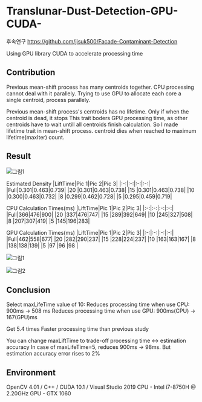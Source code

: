 # Translunar-Dust-Detection-GPU-CUDA-
후속연구 https://github.com/jisuk500/Facade-Contaminant-Detection

Using GPU library CUDA to accelerate processing time

## Contribution
Previous mean-shift process has many centroids together.
CPU processing cannot deal with it parallely.
Trying to use GPU to allocate each core a single centroid, process parallely.

Previous mean-shift process's centroids has no lifetime. Only if when the centroid is dead, it stops
This trait boders GPU processing time, as other centroids have to wait untill all centroids finish calculation.
So I made lifetime trait in mean-shift process. centroid dies when reached to maximum lifetime(maxIter) count.

## Result

![그림1](https://user-images.githubusercontent.com/62084431/103011839-f2b35680-457d-11eb-9e39-0d9bff6c4094.png)

Estimated Density
|LiftTime|Pic 1|Pic 2|Pic 3|
|:-:|:-:|:-:|:-:|
|Full|0.301|0.463|0.739|
|20  |0.301|0.463|0.738|
|15  |0.301|0.463|0.738|
|10  |0.300|0.463|0.732|
|8   |0.299|0.462|0.728|
|5   |0.295|0.459|0.719|


CPU Calculation Times(ms)
|LiftTime|Pic 1|Pic 2|Pic 3|
|:-:|:-:|:-:|:-:|
|Full|366|476|900|
|20  |337|476|747|
|15  |289|392|649|
|10  |245|327|508|
|8   |207|307|419|
|5   |145|196|283|

GPU Calculation Times(ms)
|LiftTime|Pic 1|Pic 2|Pic 3|
|:-:|:-:|:-:|:-:|
|Full|462|558|677|
|20  |282|290|237|
|15  |228|224|237|
|10  |163|163|167|
|8   |138|138|139|
|5   |97 |96 |98 |

![그림1](https://user-images.githubusercontent.com/62084431/103119057-044b4a00-46b5-11eb-96be-6d9b4bd88e7c.png)

![그림2](https://user-images.githubusercontent.com/62084431/103119058-057c7700-46b5-11eb-85b1-996f8a9a4ea2.png)


## Conclusion

Select maxLifeTime value of 10:
Reduces processing time when use CPU: 900ms -> 508 ms
Reduces processing time when use GPU: 900ms(CPU) -> 167(GPU)ms

Get 5.4 times Faster processing time than previous study


You can change maxLiftTime to trade-off processing time <-> estimation accuracy
In case of maxLifeTime=5, reduces 900ms -> 98ms. But estimation accuracy error rises to 2%

## Environment

OpenCV 4.01 / C++ / CUDA 10.1 / Visual Studio 2019
CPU - Intel i7-8750H @ 2.20GHz
GPU - GTX 1060
